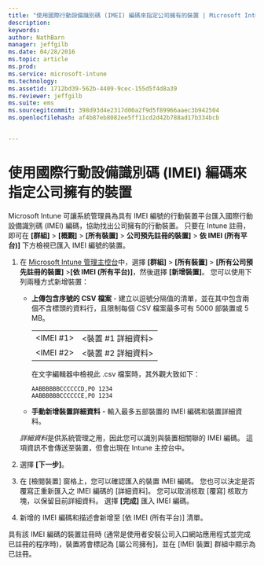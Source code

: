 ```yaml
---
title: "使用國際行動設備識別碼 (IMEI) 編碼來指定公司擁有的裝置 | Microsoft Intune"
description: 
keywords: 
author: NathBarn
manager: jeffgilb
ms.date: 04/28/2016
ms.topic: article
ms.prod: 
ms.service: microsoft-intune
ms.technology: 
ms.assetid: 1712bd39-562b-4409-9cec-155d5f4d8a39
ms.reviewer: jeffgilb
ms.suite: ems
ms.sourcegitcommit: 398d93d4e2317d00a2f9d5f89966aaec3b942504
ms.openlocfilehash: af4b87eb8082ee5ff11cd2d42b788ad17b334bcb


---
```


# 使用國際行動設備識別碼 (IMEI) 編碼來指定公司擁有的裝置
Microsoft Intune 可讓系統管理員為具有 IMEI 編號的行動裝置平台匯入國際行動設備識別碼 (IMEI) 編碼，協助找出公司擁有的行動裝置。 只要在 Intune 註冊，即可在 **[群組]** > **[概觀]** > **[所有裝置]** > **公司預先註冊的裝置]** > **依 IMEI (所有平台)]** 下方檢視已匯入 IMEI 編號的裝置。

1. 在 [Microsoft Intune 管理主控台](http://manage.microsoft.com)中，選擇 **[群組]** &gt; **[所有裝置]** &gt; **[所有公司預先註冊的裝置]** &gt;**[依 IMEI (所有平台)]**，然後選擇 **[新增裝置]**。 您可以使用下列兩種方式新增裝置：

    -   **上傳包含序號的 CSV 檔案** - 建立以逗號分隔值的清單，並在其中包含兩個不含標頭的資料行，且限制每個 CSV 檔案最多可有 5000 部裝置或 5 MB。

        |||
        |-|-|
        |&lt;IMEI #1&gt;|&lt;裝置 #1 詳細資料&gt;|
        |&lt;IMEI #2&gt;|&lt;裝置 #2 詳細資料&gt;|
        在文字編輯器中檢視此 .csv 檔案時，其外觀大致如下：

        ```
        AABBBBBBCCCCCCD,PO 1234
        AABBBBBBCCCCCCE,PO 1234
        ```

    -   **手動新增裝置詳細資料** - 輸入最多五部裝置的 IMEI 編碼和裝置詳細資料。

   *詳細資料*是供系統管理之用，因此您可以識別與裝置相關聯的 IMEI 編碼。 這項資訊不會傳送至裝置，但會出現在 Intune 主控台中。

2.   選擇 **[下一步]**。
3.  在 [檢閱裝置] 窗格上，您可以確認匯入的裝置 IMEI 編碼。 您也可以決定是否覆寫正重新匯入之 IMEI 編碼的 [詳細資料]。 您可以取消核取 [覆寫] 核取方塊，以保留目前詳細資料。 選擇 **[完成]** 匯入 IMEI 編碼。
4.  新增的 IMEI 編碼和描述會新增至 [依 IMEI (所有平台)] 清單。

具有該 IMEI 編碼的裝置註冊時 (通常是使用者安裝公司入口網站應用程式並完成已註冊的程序時)，裝置將會標記為 [屬公司擁有]，並在 [IMEI 裝置] 群組中顯示為已註冊。



<!--HONumber=Jul16_HO1-->


